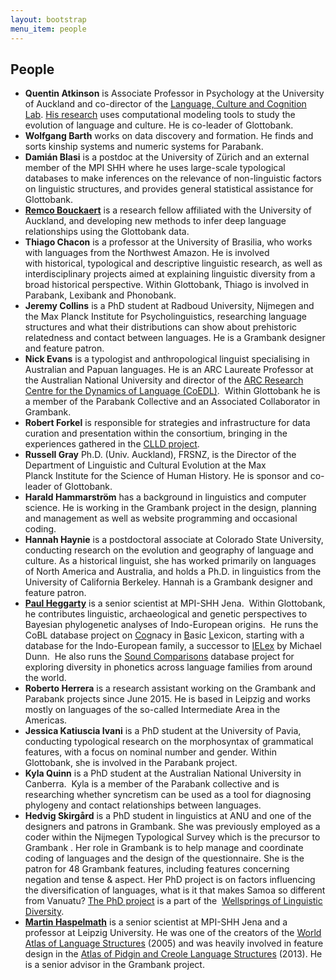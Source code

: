 ```yaml
---
layout: bootstrap
menu_item: people
---
```


## People

- **Quentin Atkinson** is Associate Professor in Psychology at the University of Auckland and 
  co-director of the [Language, Culture and Cognition Lab](https://www.facebook.com/LCCLab). 
  [His research](www.quentinatkinson.com) uses computational modeling tools to study the 
  evolution of language and culture. He is co-leader of Glottobank.  
- **Wolfgang Barth** works on data discovery and formation. He finds and sorts kinship systems 
  and numeric systems for Parabank.
- **Damián Blasi** is a postdoc at the University of Zürich and an external member of the 
  MPI SHH where he uses large-scale typological databases to make inferences on the 
  relevance of non-linguistic factors on linguistic structures, and provides general 
  statistical assistance for Glottobank.
- [**Remco Bouckaert**](https://www.cs.auckland.ac.nz/~remco/) is a research fellow affiliated 
  with the University of Auckland, and developing new methods to infer deep language 
  relationships using the Glottobank data.
- **Thiago Chacon** is a professor at the University of Brasilia, who works with languages 
  from the Northwest Amazon. He is involved with historical, typological and descriptive 
  linguistic research, as well as interdisciplinary projects aimed at explaining 
  linguistic diversity from a broad historical perspective. Within Glottobank, Thiago is 
  involved in Parabank, Lexibank and Phonobank.
- **Jeremy Collins** is a PhD student at Radboud University, Nijmegen and the Max Planck 
  Institute for Psycholinguistics, researching language structures and what their 
  distributions can show about prehistoric relatedness and contact between languages. He 
  is a Grambank designer and feature patron.
- **Nick Evans** is a typologist and anthropological linguist specialising in Australian and 
  Papuan languages. He is an ARC Laureate Professor at the Australian National University 
  and director of the 
  [ARC Research Centre for the Dynamics of Language (CoEDL)](http://www.dynamicsoflanguage.edu.au/team/chief-investigators/). 
  Within Glottobank he is a member of the Parabank Collective and an Associated 
  Collaborator in Grambank. 
- **Robert Forkel** is responsible for strategies and infrastructure for data curation and 
  presentation within the consortium, bringing in the experiences gathered in the 
  [CLLD project](http://clld.org).
- **Russell Gray** Ph.D. (Univ. Auckland), FRSNZ, is the Director of the Department of 
  Linguistic and Cultural Evolution at the Max Planck Institute for the Science of Human 
  History. He is sponsor and co-leader of Glottobank.
- **Harald Hammarström** has a background in linguistics and computer science. He is working 
  in the Grambank project in the design, planning and management as well as website 
  programming and occasional coding.
- **Hannah Haynie** is a postdoctoral associate at Colorado State University, conducting 
  research on the evolution and geography of language and culture. As a historical 
  linguist, she has worked primarily on languages of North America and Australia, and 
  holds a Ph.D. in linguistics from the University of California Berkeley. Hannah is a 
  Grambank designer and feature patron.
- [**Paul Heggarty**](https://shh-mpg.academia.edu/PaulHeggarty) is a senior scientist at 
  MPI-SHH Jena.  Within Glottobank, he contributes 
  linguistic, archaeological and genetic perspectives to Bayesian phylogenetic analyses of 
  Indo-European origins.  He runs the CoBL database project on <u>Co</u>gnacy in <u>B</u>asic <u>L</u>exicon, 
  starting with a database for the Indo-European family, a successor to [IELex](http://ielex.mpi.nl/) by Michael 
  Dunn.  He also runs the [Sound Comparisons](http://www.soundcomparisons.com/) database project for exploring diversity in 
  phonetics across language families from around the world. 
- **Roberto Herrera** is a research assistant working on the Grambank and Parabank projects 
  since June 2015. He is based in Leipzig and works mostly on languages of the so-called 
  Intermediate Area in the Americas. 
- **Jessica Katiuscia Ivani** is a PhD student at the University of Pavia, conducting 
  typological research on the morphosyntax of grammatical features, with a focus on 
  nominal number and gender. Within Glottobank, she is involved in the Parabank project.
- **Kyla Quinn** is a PhD student at the Australian National University in Canberra.  Kyla is 
  a member of the Parabank collective and is researching whether syncretism can be used as 
  a tool for diagnosing phylogeny and contact relationships between languages. 
- **Hedvig Skirgård** is a PhD student in linguistics at ANU and one of the designers and 
  patrons in Grambank. She was previously employed as a coder within the Nijmegen 
  Typological Survey which is the precursor to Grambank 
  <!--
  (read more about the history of Grambank 
  [here](https://github.com/glottobank/Grambank/wiki/Background-of-the-GramBank-questionnaire))
  -->
  . Her role in Grambank is to help manage and coordinate coding of 
  languages and the design of the questionnaire. She is the patron for 48 Grambank 
  features, including features concerning negation and tense & aspect. Her PhD project is 
  on factors influencing the diversification of languages, what is it that makes Samoa so 
  different from Vanuatu? 
  [The PhD project](http://chl-old.anu.edu.au/_documents/laureate_project_evans2014.pdf) 
  is a part of the 
  [Wellsprings of Linguistic Diversity](http://www.dynamicsoflanguage.edu.au/the-wellsprings-of-linguistic-diversity/).
- [**Martin Haspelmath**](https://research.uni-leipzig.de/unicodas/martin-haspelmath/) is a 
  senior scientist at MPI-SHH Jena and a professor at Leipzig 
  University. He was one of the creators of the 
  [World Atlas of Language Structures](http://wals.info) (2005) 
  and was heavily involved in feature design in the 
  [Atlas of Pidgin and Creole Language Structures](http://apics-online.info) (2013). 
  He is a senior advisor in the Grambank project.